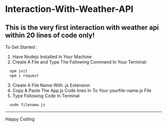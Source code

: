 # Interaction-With-Weather-API
This is the very first interaction with weather api within 20 lines of code only!
---
To Get Started :
1. Have Nodejs Installed In Your Machine
1. Create A File and Type The Following Command In Your Terminal: 
```bash
  npm init
  npm i request
```
3. Create A File Name With .js Extension
3. Copy & Paste The App.js Code lines In To Your yourfile-name.js File
3. Type Following Code In Terminal
```bash
  node filename.js 
```
---
Happy Coding
